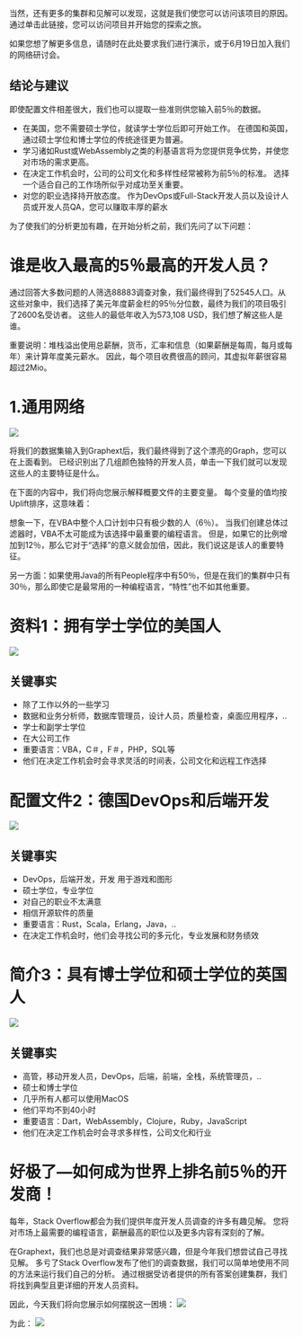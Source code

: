 
当然，还有更多的集群和见解可以发现，这就是我们使您可以访问该项目的原因。 通过单击此链接，您可以访问项目并开始您的探索之旅。

如果您想了解更多信息，请随时在此处要求我们进行演示，或于6月19日加入我们的网络研讨会。
## 结论与建议

即使配置文件相差很大，我们也可以提取一些准则供您输入前5％的数据。
+ 在美国，您不需要硕士学位，就读学士学位后即可开始工作。 在德国和英国，通过硕士学位和博士学位的传统途径更为普遍。
+ 学习诸如Rust或WebAssembly之类的利基语言将为您提供竞争优势，并使您对市场的需求更高。
+ 在决定工作机会时，公司的公司文化和多样性经常被称为前5％的标准。 选择一个适合自己的工作场所似乎对成功至关重要。
+ 对您的职业选择持开放态度。 作为DevOps或Full-Stack开发人员以及设计人员或开发人员QA，您可以赚取丰厚的薪水

为了使我们的分析更加有趣，在开始分析之前，我们先问了以下问题：
# 谁是收入最高的5％最高的开发人员？

通过回答大多数问题的人筛选88883调查对象，我们最终得到了52545人口。从这些对象中，我们选择了美元年度薪金栏的95％分位数，最终为我们的项目吸引了2600名受访者。 这些人的最低年收入为573,108 USD，我们想了解这些人是谁。

重要说明：堆栈溢出使用总薪酬，货币，汇率和信息（如果薪酬是每周，每月或每年）来计算年度美元薪水。 因此，每个项目收费很高的顾问，其虚拟年薪很容易超过2Mio。
# 1.通用网络
![](1*WAVMUjh9AyOx32heYBz4Gw.png)

将我们的数据集输入到Graphext后，我们最终得到了这个漂亮的Graph，您可以在上面看到。 已经识别出了几组颜色独特的开发人员，单击一下我们就可以发现这些人的主要特征是什么。

在下面的内容中，我们将向您展示解释概要文件的主要变量。 每个变量的值均按Uplift排序，这意味着：

想象一下，在VBA中整个人口计划中只有极少数的人（6％）。 当我们创建总体过滤器时，VBA不太可能成为该选择中最重要的编程语言。 但是，如果它的比例增加到12％，那么它对于“选择”的意义就会加倍，因此，我们说这是该人的重要特征。

另一方面：如果使用Java的所有People程序中有50％，但是在我们的集群中只有30％，那么即使它是最常用的一种编程语言，“特性”也不如其他重要。
# 资料1：拥有学士学位的美国人
![](1*BZ8hju1cser5mcJmpVe-LA.png)
## 关键事实
+ 除了工作以外的一些学习
+ 数据和业务分析师，数据库管理员，设计人员，质量检查，桌面应用程序，..
+ 学士和副学士学位
+ 在大公司工作
+ 重要语言：VBA，C＃，F＃，PHP，SQL等
+ 他们在决定工作机会时会寻求灵活的时间表，公司文化和远程工作选择
# 配置文件2：德国DevOps和后端开发
![](1*Fy8nh0se-HNNDQxRUrEqYw.png)
## 关键事实
+ DevOps，后端开发，开发 用于游戏和图形
+ 硕士学位，专业学位
+ 对自己的职业不太满意
+ 相信开源软件的质量
+ 重要语言：Rust，Scala，Erlang，Java，..
+ 在决定工作机会时，他们会寻找公司的多元化，专业发展和财务绩效
# 简介3：具有博士学位和硕士学位的英国人
![](1*gUnUCZqh8A044xq0eLoCtQ.png)
## 关键事实
+ 高管，移动开发人员，DevOps，后端，前端，全栈，系统管理员，..
+ 硕士和博士学位
+ 几乎所有人都可以使用MacOS
+ 他们平均不到40小时
+ 重要语言：Dart，WebAssembly，Clojure，Ruby，JavaScript
+ 他们在决定工作机会时会寻求多样性，公司文化和行业
# 好极了—如何成为世界上排名前5％的开发商！

每年，Stack Overflow都会为我们提供年度开发人员调查的许多有趣见解。 您将对市场上最需要的编程语言，薪酬最高的职位以及更多内容有深刻的了解。

在Graphext，我们也总是对调查结果非常感兴趣，但是今年我们想尝试自己寻找见解。 多亏了Stack Overflow发布了他们的调查数据，我们可以简单地使用不同的方法来运行我们自己的分析。 通过根据受访者提供的所有答案创建集群，我们将找到典型且更详细的开发人员资料。

因此，今天我们将向您展示如何摆脱这一困境：
![](1*8n9ETNRvKffF5tegvtF09A.png)

为此：
![](1*gCX1a_7yTodGaT6m0xFKQg.png)
